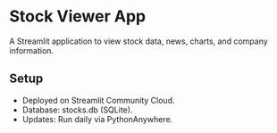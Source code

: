# Stock Viewer App
A Streamlit application to view stock data, news, charts, and company information.
## Setup
- Deployed on Streamlit Community Cloud.
- Database: stocks.db (SQLite).
- Updates: Run daily via PythonAnywhere.
